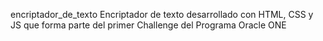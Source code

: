 encriptador_de_texto
Encriptador de texto desarrollado con HTML, CSS y JS que forma parte del primer Challenge del Programa Oracle ONE